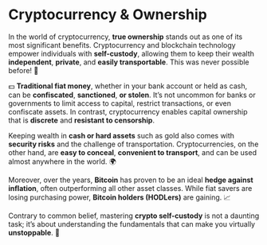 # Cryptocurrency & Ownership

In the world of cryptocurrency, **true ownership** stands out as one of its most significant benefits. Cryptocurrency and blockchain technology empower individuals with **self-custody**, allowing them to keep their wealth **independent**, **private**, and **easily transportable**. This was never possible before! 🚀


💵 **Traditional fiat money**, whether in your bank account or held as cash, can be **confiscated**, **sanctioned**, **or stolen**. It’s not uncommon for banks or governments to limit access to capital, restrict transactions, or even confiscate assets. In contrast, cryptocurrency enables capital ownership that is **discrete** and **resistant to censorship**.

Keeping wealth in **cash or hard assets** such as gold also comes with **security risks** and the challenge of transportation. Cryptocurrencies, on the other hand, are **easy to conceal**, **convenient to transport**, and can be used almost anywhere in the world. 🌍

Moreover, over the years, **Bitcoin** has proven to be an ideal **hedge against inflation**, often outperforming all other asset classes. While fiat savers are losing purchasing power, **Bitcoin holders (HODLers)** are gaining. 📈

Contrary to common belief, mastering **crypto self-custody** is not a daunting task; it’s about understanding the fundamentals that can make you virtually **unstoppable**. 💪